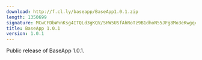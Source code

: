 ```yaml
---
download: http://f.cl.ly/baseapp/BaseApp1.0.1.zip
length: 1350699
signature: MCwCFDbWnnKsg4ITQLd3gKQV/SHW5USfAhRoTz9B1dhoN55JFg8Mo3eKwgqctA==
title: BaseApp 1.0.1
version: 1.0.1
---
```


Public release of BaseApp 1.0.1.
